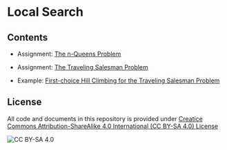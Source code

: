 # Local Search

## Contents

* Assignment: [The n-Queens Problem](n_queens.ipynb)
* Assignment: [The Traveling Salesman Problem](traveling_salesman_problem.ipynb)

* Example: [First-choice Hill Climbing for the Traveling Salesman Problem](traveling_salesman_problem_example.ipynb) 

## License
All code and documents in this repository is provided under [Creatice Commons Attribution-ShareAlike 4.0 International (CC BY-SA 4.0) License](https://creativecommons.org/licenses/by-sa/4.0/)

![CC BY-SA 4.0](https://licensebuttons.net/l/by-sa/3.0/88x31.png)

```python

```
